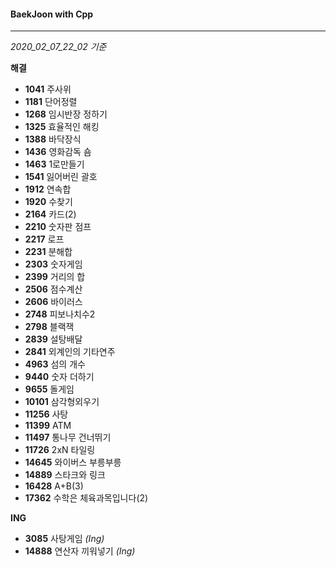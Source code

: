 #### BaekJoon with Cpp
___

*2020_02_07_22_02 기준*

**해결**

* __1041__ 주사위
* __1181__ 단어정렬
* __1268__ 임시반장 정하기
* __1325__ 효율적인 해킹
* __1388__ 바닥장식
* __1436__ 영화감독 숌
* __1463__ 1로만들기
* __1541__ 잃어버린 괄호
* __1912__ 연속합
* __1920__ 수찾기
* __2164__ 카드(2)
* __2210__ 숫자판 점프
* __2217__ 로프
* __2231__ 분해합
* __2303__ 숫자게임
* __2399__ 거리의 합
* __2506__ 점수계산
* __2606__ 바이러스
* __2748__ 피보나치수2
* __2798__ 블랙잭
* __2839__ 설탕배달
* __2841__ 외계인의 기타연주
* __4963__ 섬의 개수
* __9440__ 숫자 더하기
* __9655__ 돌게임
* __10101__ 삼각형외우기
* __11256__ 사탕
* __11399__ ATM
* __11497__ 통나무 건너뛰기
* __11726__ 2xN 타일링
* __14645__ 와이버스 부릉부릉
* __14889__ 스타크와 링크
* __16428__ A+B(3)
* __17362__ 수학은 체육과목입니다(2)

**ING**

* __3085__ 사탕게임 _(Ing)_
* __14888__ 연산자 끼워넣기 _(Ing)_